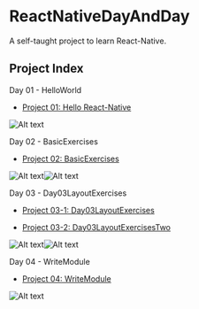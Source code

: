 # ReactNativeDayAndDay
A self-taught project to learn React-Native.

## Project Index ##

Day 01 - HelloWorld
      
+ [Project 01: Hello React-Native](https://github.com/edagarli/ReactNativeDayAndDay/tree/master/Day01HelloWorld)

![Alt text](https://github.com/edagarli/ReactNativeDayAndDay/blob/master/Day01HelloWorld%2FHelloReactNative.png)  

Day 02 - BasicExercises
      
+ [Project 02: BasicExercises](https://github.com/edagarli/ReactNativeDayAndDay/tree/master/Day02BasicExercises)

![Alt text](https://github.com/edagarli/ReactNativeDayAndDay/blob/master/Day02BasicExercises%2FDay02-1.png)![Alt text](https://github.com/edagarli/ReactNativeDayAndDay/blob/master/Day02BasicExercises%2FDay02-2.png)

Day 03 - Day03LayoutExercises

+ [Project 03-1: Day03LayoutExercises](https://github.com/edagarli/ReactNativeDayAndDay/tree/master/Day03LayoutExercises)

+ [Project 03-2: Day03LayoutExercisesTwo](https://github.com/edagarli/ReactNativeDayAndDay/tree/master/Day03LayoutExercisesTwo)

![Alt text](https://github.com/edagarli/ReactNativeDayAndDay/blob/master/Day03LayoutExercises%2FDay03-1.png)![Alt text](https://github.com/edagarli/ReactNativeDayAndDay/blob/master/Day03LayoutExercisesTwo%2FDay03-2.png)

Day 04 - WriteModule

+ [Project 04: WriteModule](https://github.com/edagarli/ReactNativeDayAndDay/tree/master/Day04WriteModule)

![Alt text](https://github.com/edagarli/ReactNativeDayAndDay/blob/master/Day04WriteModule%2FDay04-1.png)